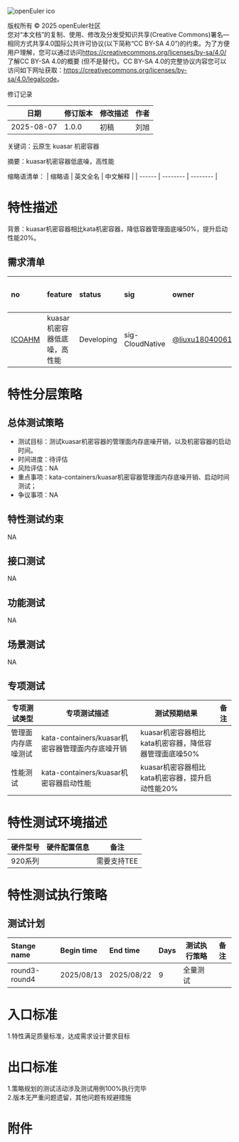 ![openEuler ico](../../images/openEuler.png)

版权所有 © 2025 openEuler社区  
您对“本文档”的复制、使用、修改及分发受知识共享(Creative Commons)署名—相同方式共享4.0国际公共许可协议(以下简称“CC BY-SA
4.0”)的约束。为了方便用户理解，您可以通过访问<https://creativecommons.org/licenses/by-sa/4.0/>了解CC BY-SA 4.0的概要 (但不是替代)。CC BY-SA
4.0的完整协议内容您可以访问如下网址获取：<https://creativecommons.org/licenses/by-sa/4.0/legalcode>。

 修订记录

| 日期 | 修订版本     | 修改描述  | 作者 |
| ---- | ----------- | -------- | ---- |
| 2025-08-07 |  1.0.0    |  初稿     | 刘旭 |

关键词：云原生 kuasar 机密容器

摘要：kuasar机密容器低底噪，高性能

缩略语清单：
| 缩略语 | 英文全名 | 中文解释 |
| ------ | -------- | -------- |

# 特性描述
<!-- 主要介绍特性实现的背景、功能以及作用 -->
背景：kuasar机密容器相比kata机密容器，降低容器管理面底噪50%，提升启动性能20%。

## 需求清单
|no|feature|status|sig|owner|发布方式|涉及软件包列表|
|:----|:---|:---|:--|:----|:----|:----|
| [ICOAHM](https://gitee.com/openeuler/release-management/issues/ICOAHM) | kuasar机密容器低底噪，高性能 | Developing | sig-CloudNative | [@liuxu180400617](https://gitee.com/liuxu180400617/) | Everything | kuasar |



# 特性分层策略
## 总体测试策略
<!-- 主要描述特性的整体测试策略，主要开展哪些测试(接口/功能/场景/专项) -->

- 测试目标：测试kuasar机密容器的管理面内存底噪开销，以及机密容器的启动时间。
- 时间进度：待评估
- 风险评估：NA
- 重点事项：kata-containers/kuasar机密容器管理面内存底噪开销、启动时间测试；
- 争议事项：NA

## 特性测试约束
<!-- 主要描述特性测试的约束条件 -->

NA

## 接口测试
<!-- 主要描述接口级测试策略及测试设计思路 -->

NA

## 功能测试
<!-- 主要描述特性提供的功能的测试策略及测试思路 -->

NA

## 场景测试
<!-- 主要描述对特性使用的主要场景的测试策略及测试思路 -->

NA

## 专项测试
<!-- 主要描述其他专项测试,如安全测试 稳定性测试 性能测试 兼容性测试等 -->

| 专项测试类型 | 专项测试描述 | 测试预期结果 | 备注 |
| ----------- | ----------- | ----------- | ---- |
| 管理面内存底噪测试 | kata-containers/kuasar机密容器管理面内存底噪开销 | kuasar机密容器相比kata机密容器，降低容器管理面底噪50% |      |
| 性能测试 | kata-containers/kuasar机密容器启动性能 | kuasar机密容器相比kata机密容器，提升启动性能20% |      |

# 特性测试环境描述
<!-- 主要描述执行测试的硬件信息 -->

| 硬件型号 | 硬件配置信息 | 备注 |
| ------- | -------- | -------- |
| 920系列 |  | 需要支持TEE |

# 特性测试执行策略

## 测试计划
<!-- 测试执行策略主要描述该轮次执行的分层策略中的测试项 -->

| Stange name   | Begin time | End time   | Days | 测试执行策略                   | 备注   |
| :------------ | :--------- | :--------- | ---- | ----------------------------- | ------ |
|     round3-round4       |  2025/08/13        |2025/08/22       |     9 |                    全量测试           |        |

# 入口标准  
1.特性满足质量标准，达成需求设计要求目标

# 出口标准  
1.策略规划的测试活动涉及测试用例100%执行完毕  
2.版本无严重问题遗留，其他问题有规避措施

# 附件
